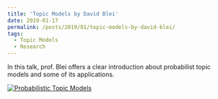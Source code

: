 ```yaml
---
title: 'Topic Models by David Blei'
date: 2019-01-17
permalink: /posts/2019/01/topic-models-by-david-blei/
tags:
  - Topic Models
  - Research
---
```

In this talk, prof. Blei offers a clear introduction about probabilist topic models and some of its applications.

[![Probabilistic Topic Models](http://img.youtube.com/vi/FkckgwMHP2s/0.jpg)](http://www.youtube.com/watch?v=FkckgwMHP2s "Probabilistic Topic Models")
